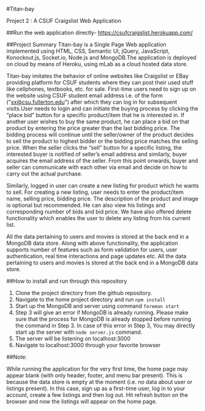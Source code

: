 #Titan-bay 

Project 2 : A CSUF Craigslist Web Application

##Run the web application directly-
https://csufcraigslist.herokuapp.com/

##Project Summary
Titan-bay is a Single Page Web application implemented using HTML, CSS, Semantic UI, jQuery, JavaScript, Konockout.js, Socket.io, Node.js and MongoDB.The application is deployed on cloud by means of Heroku, using mLab as a cloud hosted data store.

Titan-bay imitates the behavior of online websites like Craigslist or EBay providing platform for CSUF students where they can post their used stuff like cellphones, textbooks, etc. for sale. First-time users need to sign up on the website using CSUF student email address i.e. of the form ("xx@csu.fullerton.edu") after which they can log in for subsequent visits.User needs to login and can initiate the buying process by clicking the “place bid” button for a specific product/item that he is interested in. If another user wishes to buy the same product, he can place a bid on that product by entering the price greater than the last bidding price. The bidding process will continue until the seller/owner of the product decides to sell the product to highest bidder or the bidding price matches the selling price. When the seller clicks the “sell” button for a specific listing, the interested buyer is notified of seller’s email address and similarly, buyer acquires the email address of the seller. From this point onwards, buyer and seller can communicate with each other via email and decide on how to carry out the actual purchase. 

Similarly, logged in user can create a new listing for product which he wants to sell. For creating a new listing, user needs to enter the product/item name, selling price, bidding price. The description of the product and image is optional but recommended. He can also view his listings and corresponding number of bids and bid price. We have also offered delete functionality which enables the user to delete any listing from his current list. 

All the data pertaining to users and movies is stored at the back end in a MongoDB data store. Along with above functionality, the application supports number of features such as form validation for users, user authentication, real time interactions and page updates etc. All the data pertaining to users and movies is stored at the back end in a MongoDB data store.


##How to install and run through this repository

1. Clone the project directory from the github repository.
2. Navigate to the home project directory and run `npm install`
3. Start up the MongoDB and server using command `foreman start`
4. Step 3 will give an error if MongoDB is already running. Please make sure that the process for MongoDB is already stopped before running the command in Step 3. In case of this error in Step 3, You may directly start up the server with `node server.js` command.
4. The server will be listening on localhost:3000
5. Navigate to localhost:3000 through your favorite browser

##Note: 

While running the application for the very first time, the home page may appear blank (with only header, footer, and menu bar present). This is because the data store is empty at the moment (i.e. no data about user or listings present).
In this case, sign up as a first-time user, log in to your account, create a few listings and then log out.
Hit refresh button on the browser and now the listings will appear on the home page.
